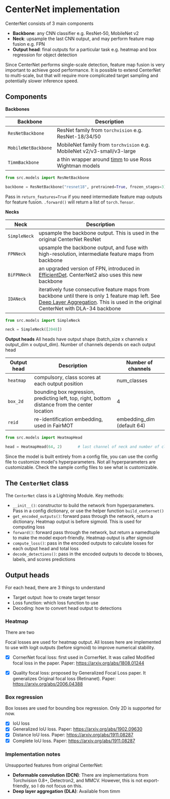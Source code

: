# CenterNet implementation

CenterNet consists of 3 main components

- **Backbone**: any CNN classifier e.g. ResNet-50, MobileNet v2
- **Neck**: upsample the last CNN output, and may perform feature map fusion e.g. FPN
- **Output head**: final outputs for a particular task e.g. heatmap and box regression for object detection

Since CenterNet performs single-scale detection, feature map fusion is very important to achieve good performance. It is possible to extend CenterNet to multi-scale, but that will require more complicated target sampling and potentially slower inference speed.

## Components

**Backbones**

Backbone | Description
---------|------------
`ResNetBackbone` | ResNet family from `torchvision` e.g. ResNet-18/34/50
`MobileNetBackbone` | MobileNet family from `torchvision` e.g. MobileNet v2/v3-small/v3-large
`TimmBackbone` | a thin wrapper around [timm](https://github.com/rwightman/pytorch-image-models) to use Ross Wightman models

```python
from src.models import ResNetBackbone

backbone = ResNetBackbone("resnet18", pretrained=True, frozen_stages=3)
```

Pass in `return_features=True` if you need intermediate feature map outputs for feature fusion. `.forward()` will return a list of `torch.Tensor`.

**Necks**

Neck | Description
-----|------------
`SimpleNeck` | upsample the backbone output. This is used in the original CenterNet ResNet
`FPNNeck` | upsample the backbone output, and fuse with high-resolution, intermediate feature maps from backbone
`BiFPNNeck` | an upgraded version of FPN, introduced in [EfficientDet](https://arxiv.org/abs/1911.09070). CenterNet2 also uses this new backbone
`IDANeck` | iteratively fuse consecutive feature maps from backbone until there is only 1 feature map left. See [Deep Layer Aggregation](https://arxiv.org/abs/1707.06484). This is used in the original CenterNet with DLA-34 backbone

```python
from src.models import SimpleNeck

neck = SimpleNeck([2048])
```

**Output heads** All heads have output shape (batch_size x channels x output_dim x output_dim). Number of channels depends on each output head

Output head | Description | Number of channels
------------|-------------|-------------------
`heatmap` | compulsory, class scores at each output position | num_classes
`box_2d`| bounding box regression, predicting left, top, right, bottom distance from the center location | 4
`reid` | re-identification embedding, used in FairMOT | embedding_dim (default 64)

```python
from src.models import HeatmapHead

head = HeatmapHead(64, 2)       # last channel of neck and number of classes
```

Since the model is built entirely from a config file, you can use the config file to customize model's hyperparameters. Not all hyperparameters are customizable. Check the sample config files to see what is customizable.

## The `CenterNet` class

The `CenterNet` class is a Lightning Module. Key methods:

- `__init__()`: constructor to build the network from hyperparameters. Pass in a config dictionary, or use the helper function `build_centernet()`
- `get_encoded_outputs()`: forward pass through the network, return a dictionary. Heatmap output is before sigmoid. This is used for computing loss
- `forward()`: forward pass through the network, but return a namedtuple to make the model export-friendly. Heatmap output is after sigmoid
- `compute_loss()`: pass in the encoded outputs to calculate losses for each output head and total loss
- `decode_detections()`: pass in the encoded outputs to decode to bboxes, labels, and scores predictions

## Output heads

For each head, there are 3 things to understand

- Target output: how to create target tensor
- Loss function: which loss function to use
- Decoding: how to convert head output to detections

### Heatmap

There are two 

Focal losses are used for heatmap output. All losses here are implemented to use with logit outputs (before sigmoid) to improve numerical stability.

- [x] CornerNet focal loss: first used in CornerNet. It was called Modified focal loss in the paper. Paper: https://arxiv.org/abs/1808.01244
- [x] Quality focal loss: proposed by Generalized Focal Loss paper. It generalizes Original focal loss (Retinanet). Paper: https://arxiv.org/abs/2006.04388



### Box regression

Box losses are used for bounding box regression. Only 2D is supported for now.

- [x] IoU loss
- [x] Generalized IoU loss. Paper: https://arxiv.org/abs/1902.09630
- [x] Distance IoU loss. Paper: https://arxiv.org/abs/1911.08287
- [x] Complete IoU loss. Paper: https://arxiv.org/abs/1911.08287

### Implementation notes

Unsupported features from original CenterNet:

- **Deformable convolution (DCN)**: There are implementations from Torchvision 0.8+, Detectron2, and MMCV. However, this is not export-friendly, so I do not focus on this.
- **Deep layer aggregation (DLA)**: Available from timm
